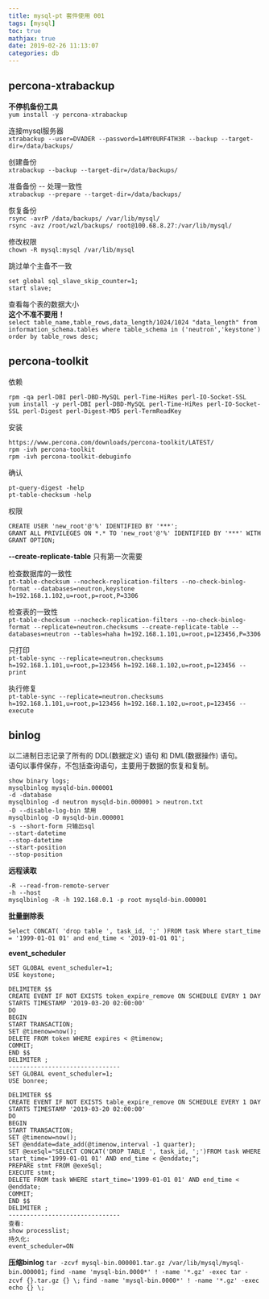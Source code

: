 ```yaml
---
title: mysql-pt 套件使用 001
tags: [mysql]
toc: true
mathjax: true
date: 2019-02-26 11:13:07
categories: db
---
```

## percona-xtrabackup 
**不停机备份工具**  
`yum install -y percona-xtrabackup` 

连接mysql服务器  
`xtrabackup --user=DVADER --password=14MY0URF4TH3R --backup --target-dir=/data/backups/`  

创建备份  
`xtrabackup --backup --target-dir=/data/backups/`  

准备备份 -- 处理一致性  
`xtrabackup --prepare --target-dir=/data/backups/`  

恢复备份  
`rsync -avrP /data/backups/ /var/lib/mysql/`  
`rsync -avz /root/wzl/backups/ root@100.68.8.27:/var/lib/mysql/`  

修改权限  
`chown -R mysql:mysql /var/lib/mysql` 

跳过单个主备不一致
```
set global sql_slave_skip_counter=1;
start slave;  
```

查看每个表的数据大小  
**这个不准不要用！**  
`select table_name,table_rows,data_length/1024/1024 "data_length" from information_schema.tables where table_schema in ('neutron','keystone') order by table_rows desc;`

## percona-toolkit
依赖  
```
rpm -qa perl-DBI perl-DBD-MySQL perl-Time-HiRes perl-IO-Socket-SSL  
yum install -y perl-DBI perl-DBD-MySQL perl-Time-HiRes perl-IO-Socket-SSL perl-Digest perl-Digest-MD5 perl-TermReadKey  
```

安装  
```
https://www.percona.com/downloads/percona-toolkit/LATEST/  
rpm -ivh percona-toolkit  
rpm -ivh percona-toolkit-debuginfo  
```

确认  
```
pt-query-digest -help  
pt-table-checksum -help  
```

权限  
```
CREATE USER 'new_root'@'%' IDENTIFIED BY '***';    
GRANT ALL PRIVILEGES ON *.* TO 'new_root'@'%' IDENTIFIED BY '***' WITH GRANT OPTION;  
```

**--create-replicate-table** 只有第一次需要 

检查数据库的一致性  
`pt-table-checksum --nocheck-replication-filters --no-check-binlog-format --databases=neutron,keystone h=192.168.1.102,u=root,p=root,P=3306`  

检查表的一致性  
`pt-table-checksum --nocheck-replication-filters --no-check-binlog-format --replicate=neutron.checksums --create-replicate-table --databases=neutron --tables=haha h=192.168.1.101,u=root,p=123456,P=3306`  

只打印  
`pt-table-sync --replicate=neutron.checksums h=192.168.1.101,u=root,p=123456 h=192.168.1.102,u=root,p=123456 --print`  

执行修复  
`pt-table-sync --replicate=neutron.checksums h=192.168.1.101,u=root,p=123456 h=192.168.1.102,u=root,p=123456 --execute`  

## binlog
以二进制日志记录了所有的 DDL(数据定义) 语句 和 DML(数据操作) 语句。  
语句以事件保存，不包括查询语句，主要用于数据的恢复和复制。
```
show binary logs;
mysqlbinlog mysqld-bin.000001
-d -database
mysqlbinlog -d neutron mysqld-bin.000001 > neutron.txt
-D --disable-log-bin 禁用
mysqlbinlog -D mysqld-bin.000001
-s --short-form 只输出sql
--start-datetime
--stop-datetime
--start-position
--stop-position
```

**远程读取** 
```
-R --read-from-remote-server  
-h --host  
mysqlbinlog -R -h 192.168.0.1 -p root mysqld-bin.000001
```

**批量删除表**
```
Select CONCAT( 'drop table ', task_id, ';' )FROM task Where start_time = '1999-01-01 01' and end_time < '2019-01-01 01';
```

**event_scheduler**
```
SET GLOBAL event_scheduler=1;
USE keystone;

DELIMITER $$
CREATE EVENT IF NOT EXISTS token_expire_remove ON SCHEDULE EVERY 1 DAY STARTS TIMESTAMP '2019-03-20 02:00:00'
DO
BEGIN
START TRANSACTION;
SET @timenow=now();
DELETE FROM token WHERE expires < @timenow;
COMMIT;
END $$
DELIMITER ;
-------------------------------
SET GLOBAL event_scheduler=1;
USE bonree;

DELIMITER $$
CREATE EVENT IF NOT EXISTS table_expire_remove ON SCHEDULE EVERY 1 DAY STARTS TIMESTAMP '2019-03-20 02:00:00'
DO
BEGIN
START TRANSACTION;
SET @timenow=now();
SET @enddate=date_add(@timenow,interval -1 quarter);
SET @exeSql="SELECT CONCAT('DROP TABLE ', task_id, ';')FROM task WHERE start_time='1999-01-01 01' AND end_time < @enddate;";
PREPARE stmt FROM @exeSql;
EXECUTE stmt;
DELETE FROM task WHERE start_time='1999-01-01 01' AND end_time < @enddate;
COMMIT;
END $$
DELIMITER ;
-------------------------------
查看:
show processlist;
持久化:
event_scheduler=ON
```

**压缩binlog**
`tar -zcvf mysql-bin.000001.tar.gz /var/lib/mysql/mysql-bin.000001;`
`find -name 'mysql-bin.0000*' ! -name '*.gz' -exec tar -zcvf {}.tar.gz {} \;`
`find -name 'mysql-bin.0000*' ! -name '*.gz' -exec echo {} \;`